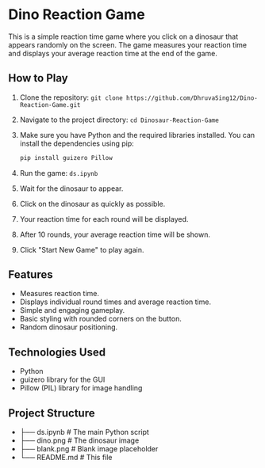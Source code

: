 # Dino Reaction Game

This is a simple reaction time game where you click on a dinosaur that appears randomly on the screen. The game measures your reaction time and displays your average reaction time at the end of the game.

## How to Play

1.  Clone the repository: `git clone https://github.com/DhruvaSing12/Dino-Reaction-Game.git`
2.  Navigate to the project directory: `cd Dinosaur-Reaction-Game`
3.  Make sure you have Python and the required libraries installed.  You can install the dependencies using pip:
    ```bash
    pip install guizero Pillow
    ```
4.  Run the game: `ds.ipynb` 

5.  Wait for the dinosaur to appear.
6.  Click on the dinosaur as quickly as possible.
7.  Your reaction time for each round will be displayed.
8.  After 10 rounds, your average reaction time will be shown.
9.  Click "Start New Game" to play again.

## Features

*   Measures reaction time.
*   Displays individual round times and average reaction time.
*   Simple and engaging gameplay.
*   Basic styling with rounded corners on the button.
*   Random dinosaur positioning.

## Technologies Used

*   Python
*   guizero library for the GUI
*   Pillow (PIL) library for image handling

## Project Structure
* ├── ds.ipynb              # The main Python script
* ├── dino.png              # The dinosaur image
* ├── blank.png             # Blank image placeholder
* └── README.md             # This file

